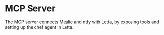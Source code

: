 # MCP Server

The MCP server connects Mealie and ntfy with Letta, by exposing tools and setting up the chef agent in Letta.